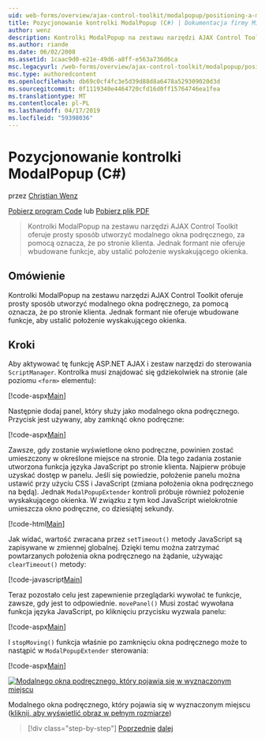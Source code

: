 ```yaml
---
uid: web-forms/overview/ajax-control-toolkit/modalpopup/positioning-a-modalpopup-cs
title: Pozycjonowanie kontrolki ModalPopup (C#) | Dokumentacja firmy Microsoft
author: wenz
description: Kontrolki ModalPopup na zestawu narzędzi AJAX Control Toolkit oferuje prosty sposób utworzyć modalnego okna podręcznego, za pomocą oznacza, że po stronie klienta. Jednak formant nie oferuje...
ms.author: riande
ms.date: 06/02/2008
ms.assetid: 1caac9d0-e21e-49d6-a8ff-e563a736d6ca
msc.legacyurl: /web-forms/overview/ajax-control-toolkit/modalpopup/positioning-a-modalpopup-cs
msc.type: authoredcontent
ms.openlocfilehash: db69c0cf4fc3e5d39d88d8a6478a529309020d3d
ms.sourcegitcommit: 0f1119340e4464720cfd16d0ff15764746ea1fea
ms.translationtype: MT
ms.contentlocale: pl-PL
ms.lasthandoff: 04/17/2019
ms.locfileid: "59398036"
---
```

# <a name="positioning-a-modalpopup-c"></a>Pozycjonowanie kontrolki ModalPopup (C#)

przez [Christian Wenz](https://github.com/wenz)

[Pobierz program Code](http://download.microsoft.com/download/2/4/0/24052038-f942-4336-905b-b60ae56f0dd5/ModalPopup4.cs.zip) lub [Pobierz plik PDF](http://download.microsoft.com/download/b/6/a/b6ae89ee-df69-4c87-9bfb-ad1eb2b23373/modalpopup4CS.pdf)

> Kontrolki ModalPopup na zestawu narzędzi AJAX Control Toolkit oferuje prosty sposób utworzyć modalnego okna podręcznego, za pomocą oznacza, że po stronie klienta. Jednak formant nie oferuje wbudowane funkcje, aby ustalić położenie wyskakującego okienka.


## <a name="overview"></a>Omówienie

Kontrolki ModalPopup na zestawu narzędzi AJAX Control Toolkit oferuje prosty sposób utworzyć modalnego okna podręcznego, za pomocą oznacza, że po stronie klienta. Jednak formant nie oferuje wbudowane funkcje, aby ustalić położenie wyskakującego okienka.

## <a name="steps"></a>Kroki

Aby aktywować tę funkcję ASP.NET AJAX i zestaw narzędzi do sterowania `ScriptManager`. Kontrolka musi znajdować się gdziekolwiek na stronie (ale poziomu `<form>` elementu):

[!code-aspx[Main](positioning-a-modalpopup-cs/samples/sample1.aspx)]

Następnie dodaj panel, który służy jako modalnego okna podręcznego. Przycisk jest używany, aby zamknąć okno podręczne:

[!code-aspx[Main](positioning-a-modalpopup-cs/samples/sample2.aspx)]

Zawsze, gdy zostanie wyświetlone okno podręczne, powinien zostać umieszczony w określone miejsce na stronie. Dla tego zadania zostanie utworzona funkcja języka JavaScript po stronie klienta. Najpierw próbuje uzyskać dostęp w panelu. Jeśli się powiedzie, położenie panelu można ustawić przy użyciu CSS i JavaScript (zmiana położenia okna podręcznego na będą). Jednak `ModalPopupExtender` kontroli próbuje również położenie wyskakującego okienka. W związku z tym kod JavaScript wielokrotnie umieszcza okno podręczne, co dziesiątej sekundy.

[!code-html[Main](positioning-a-modalpopup-cs/samples/sample3.html)]

Jak widać, wartość zwracana przez `setTimeout()` metody JavaScript są zapisywane w zmiennej globalnej. Dzięki temu można zatrzymać powtarzanych położenia okna podręcznego na żądanie, używając `clearTimeout()` metody:

[!code-javascript[Main](positioning-a-modalpopup-cs/samples/sample4.js)]

Teraz pozostało celu jest zapewnienie przeglądarki wywołać te funkcje, zawsze, gdy jest to odpowiednie. `movePanel()` Musi zostać wywołana funkcja języka JavaScript, po kliknięciu przycisku wyzwala panelu:

[!code-aspx[Main](positioning-a-modalpopup-cs/samples/sample5.aspx)]

I `stopMoving()` funkcja właśnie po zamknięciu okna podręcznego może to nastąpić w `ModalPopupExtender` sterowania:

[!code-aspx[Main](positioning-a-modalpopup-cs/samples/sample6.aspx)]


[![Modalnego okna podręcznego, który pojawia się w wyznaczonym miejscu](positioning-a-modalpopup-cs/_static/image2.png)](positioning-a-modalpopup-cs/_static/image1.png)

Modalnego okna podręcznego, który pojawia się w wyznaczonym miejscu ([kliknij, aby wyświetlić obraz w pełnym rozmiarze](positioning-a-modalpopup-cs/_static/image3.png))

> [!div class="step-by-step"]
> [Poprzednie](handling-postbacks-from-a-modalpopup-cs.md)
> [dalej](launching-a-modal-popup-window-from-server-code-vb.md)
